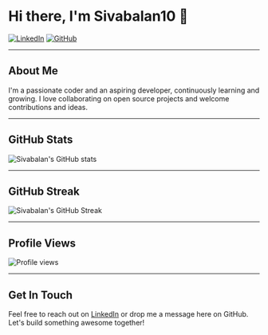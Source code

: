 # Hi there, I'm Sivabalan10 👋

[![LinkedIn](https://img.shields.io/badge/LinkedIn-Connect-blue?style=flat-square&logo=linkedin)](https://in.linkedin.com/in/sivabalan10)
[![GitHub](https://img.shields.io/badge/GitHub-Sivabalan10-181717?style=flat-square&logo=github)](https://github.com/Sivabalan10)

---

## About Me

I'm a passionate coder and an aspiring developer, continuously learning and growing. I love collaborating on open source projects and welcome contributions and ideas.

---

## GitHub Stats

![Sivabalan's GitHub stats](https://github-readme-stats.vercel.app/api?username=Sivabalan10&show_icons=true&theme=dark)

---

## GitHub Streak

<!--
Note: The GitHub Streak card service may be experiencing issues.
If it’s not working for you, consider checking out the official repository for updates:
[GitHub Streak Stats](https://github.com/DenverCoder1/github-readme-streak-stats)
-->

![Sivabalan's GitHub Streak](https://github-readme-streak-stats.vercel.app/?user=Sivabalan10&theme=dark)

---

## Profile Views

![Profile views](https://komarev.com/ghpvc/?username=Sivabalan10)

---

## Get In Touch

Feel free to reach out on [LinkedIn](https://in.linkedin.com/in/sivabalan10) or drop me a message here on GitHub. Let's build something awesome together!
